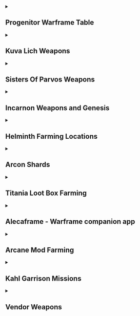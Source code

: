 <details><summary><h2>Progenitor Warframe Table</h2></summary>

| TYPE                                                                                                                                                                                                                                                  | -                                                                                                                                                                                               | -                                                                                                                                                                                               | -                                                                                                                                                                                                         | -                                                                                                                                                                                                    | -                                                                                                                                                                                                    | -                                                                                                                                                                                               | -                                                                                                                                                                                               | -                                                                                                                                                                                          | -                                                                                                                                                                                          | -   |
| ----------------------------------------------------------------------------------------------------------------------------------------------------------------------------------------------------------------------------------------------------- | ----------------------------------------------------------------------------------------------------------------------------------------------------------------------------------------------- | ----------------------------------------------------------------------------------------------------------------------------------------------------------------------------------------------- | --------------------------------------------------------------------------------------------------------------------------------------------------------------------------------------------------------- | ---------------------------------------------------------------------------------------------------------------------------------------------------------------------------------------------------- | ---------------------------------------------------------------------------------------------------------------------------------------------------------------------------------------------------- | ----------------------------------------------------------------------------------------------------------------------------------------------------------------------------------------------- | ----------------------------------------------------------------------------------------------------------------------------------------------------------------------------------------------- | ------------------------------------------------------------------------------------------------------------------------------------------------------------------------------------------ | ------------------------------------------------------------------------------------------------------------------------------------------------------------------------------------------ | --- |
| [![DmgImpactSmall64](https://static.wikia.nocookie.net/warframe/images/4/4c/DmgImpactSmall64.png/revision/latest/scale-to-width-down/32?cb=20210326161307)](/wiki/Damage/Impact_Damage) [Impact](/wiki/Damage/Impact_Damage)                          | [![BaruukIcon272](https://static.wikia.nocookie.net/warframe/images/b/b5/BaruukIcon272.png/revision/latest/scale-to-width-down/31?cb=20181219151057)](/wiki/Baruuk) [Baruuk](/wiki/Baruuk)      | [![GaussIcon272](https://static.wikia.nocookie.net/warframe/images/3/34/GaussIcon272.png/revision/latest/scale-to-width-down/31?cb=20191102061637)](/wiki/Gauss) [Gauss](/wiki/Gauss)           | [![GrendelIcon272](https://static.wikia.nocookie.net/warframe/images/1/18/GrendelIcon272.png/revision/latest/scale-to-width-down/31?cb=20191102061815)](/wiki/Grendel) [Grendel](/wiki/Grendel)           | [![RhinoIcon272](https://static.wikia.nocookie.net/warframe/images/8/8d/RhinoIcon272.png/revision/latest/scale-to-width-down/31?cb=20180121174212)](/wiki/Rhino) [Rhino](/wiki/Rhino)                | [![SevagothIcon272](https://static.wikia.nocookie.net/warframe/images/0/0c/SevagothIcon272.png/revision/latest/scale-to-width-down/31?cb=20210414042501)](/wiki/Sevagoth) [Sevagoth](/wiki/Sevagoth) | [![WukongIcon272](https://static.wikia.nocookie.net/warframe/images/6/68/WukongIcon272.png/revision/latest/scale-to-width-down/31?cb=20180121174232)](/wiki/Wukong) [Wukong](/wiki/Wukong)      | [![ZephyrIcon272](https://static.wikia.nocookie.net/warframe/images/1/1d/ZephyrIcon272.png/revision/latest/scale-to-width-down/31?cb=20180121174233)](/wiki/Zephyr) [Zephyr](/wiki/Zephyr)      |
| [![DmgFireSmall64](https://static.wikia.nocookie.net/warframe/images/3/3b/DmgHeatSmall64.png/revision/latest/scale-to-width-down/32?cb=20210323025835)](/wiki/Damage/Heat_Damage) [Heat](/wiki/Damage/Heat_Damage)                                    | [![ChromaIcon272](https://static.wikia.nocookie.net/warframe/images/6/60/ChromaIcon272.png/revision/latest/scale-to-width-down/31?cb=20180121174115)](/wiki/Chroma) [Chroma](/wiki/Chroma)      | [![EmberIcon272](https://static.wikia.nocookie.net/warframe/images/5/50/EmberIcon272.png/revision/latest/scale-to-width-down/31?cb=20180121174118)](/wiki/Ember) [Ember](/wiki/Ember)           | [![InarosIcon272](https://static.wikia.nocookie.net/warframe/images/3/33/InarosIcon272.png/revision/latest/scale-to-width-down/31?cb=20180121174135)](/wiki/Inaros) [Inaros](/wiki/Inaros)                | [![KullervoIcon272](https://static.wikia.nocookie.net/warframe/images/c/c8/KullervoIcon272.png/revision/latest/scale-to-width-down/31?cb=20230622002515)](/wiki/Kullervo) [Kullervo](/wiki/Kullervo) | [![NezhaIcon272](https://static.wikia.nocookie.net/warframe/images/e/ee/NezhaIcon272.png/revision/latest/scale-to-width-down/31?cb=20180121174155)](/wiki/Nezha) [Nezha](/wiki/Nezha)                | [![ProteaIcon272](https://static.wikia.nocookie.net/warframe/images/6/63/ProteaIcon272.png/revision/latest/scale-to-width-down/31?cb=20200616142026)](/wiki/Protea) [Protea](/wiki/Protea)      | [![VaubanIcon272](https://static.wikia.nocookie.net/warframe/images/d/de/VaubanIcon272.png/revision/latest/scale-to-width-down/31?cb=20180121174227)](/wiki/Vauban) [Vauban](/wiki/Vauban)      | [![WispIcon272](https://static.wikia.nocookie.net/warframe/images/a/a3/WispIcon272.png/revision/latest/scale-to-width-down/31?cb=20210505121139)](/wiki/Wisp) [Wisp](/wiki/Wisp)           |
| [![DmgColdSmall64](https://static.wikia.nocookie.net/warframe/images/b/b1/DmgColdSmall64.png/revision/latest/scale-to-width-down/32?cb=20210323025839)](/wiki/Damage/Cold_Damage) [Cold](/wiki/Damage/Cold_Damage)                                    | [![FrostIcon272](https://static.wikia.nocookie.net/warframe/images/d/d0/FrostIcon272.png/revision/latest/scale-to-width-down/31?cb=20180121174127)](/wiki/Frost) [Frost](/wiki/Frost)           | [![GaraIcon272](https://static.wikia.nocookie.net/warframe/images/8/84/GaraIcon272.png/revision/latest/scale-to-width-down/31?cb=20180121174128)](/wiki/Gara) [Gara](/wiki/Gara)                | [![HildrynIcon272](https://static.wikia.nocookie.net/warframe/images/1/19/HildrynIcon272.png/revision/latest/scale-to-width-down/31?cb=20210901193927)](/wiki/Hildryn) [Hildryn](/wiki/Hildryn)           | [![RevenantIcon272](https://static.wikia.nocookie.net/warframe/images/0/02/RevenantIcon272.png/revision/latest/scale-to-width-down/31?cb=20181209040330)](/wiki/Revenant) [Revenant](/wiki/Revenant) | [![StyanaxIcon272](https://static.wikia.nocookie.net/warframe/images/c/c3/StyanaxIcon272.png/revision/latest/scale-to-width-down/31?cb=20220907225007)](/wiki/Styanax) [Styanax](/wiki/Styanax)      | [![TitaniaIcon272](https://static.wikia.nocookie.net/warframe/images/e/e8/TitaniaIcon272.png/revision/latest/scale-to-width-down/31?cb=20180121174217)](/wiki/Titania) [Titania](/wiki/Titania) | [![TrinityIcon272](https://static.wikia.nocookie.net/warframe/images/f/f9/TrinityIcon272.png/revision/latest/scale-to-width-down/31?cb=20180121174220)](/wiki/Trinity) [Trinity](/wiki/Trinity) |
| [![DmgElectricitySmall64](https://static.wikia.nocookie.net/warframe/images/e/ea/DmgElectricitySmall64.png/revision/latest/scale-to-width-down/32?cb=20210323025834)](/wiki/Damage/Electricity_Damage) [Electricity](/wiki/Damage/Electricity_Damage) | [![BansheeIcon272](https://static.wikia.nocookie.net/warframe/images/f/f8/BansheeIcon272.png/revision/latest/scale-to-width-down/31?cb=20180121174113)](/wiki/Banshee) [Banshee](/wiki/Banshee) | [![CalibanIcon](https://static.wikia.nocookie.net/warframe/images/5/55/CalibanIcon.png/revision/latest/scale-to-width-down/31?cb=20211215231357)](/wiki/Caliban) [Caliban](/wiki/Caliban)       | [![ExcaliburIcon272](https://static.wikia.nocookie.net/warframe/images/2/2c/ExcaliburIcon272.png/revision/latest/scale-to-width-down/31?cb=20180121174123)](/wiki/Excalibur) [Excalibur](/wiki/Excalibur) | [![GyreIcon272](https://static.wikia.nocookie.net/warframe/images/6/6d/GyreIcon272.png/revision/latest/scale-to-width-down/31?cb=20220428041640)](/wiki/Gyre) [Gyre](/wiki/Gyre)                     | [![LimboIcon272](https://static.wikia.nocookie.net/warframe/images/a/a7/LimboIcon272.png/revision/latest/scale-to-width-down/31?cb=20180121174139)](/wiki/Limbo) [Limbo](/wiki/Limbo)                | [![NovaIcon272](https://static.wikia.nocookie.net/warframe/images/4/40/NovaIcon272.png/revision/latest/scale-to-width-down/31?cb=20180121174200)](/wiki/Nova) [Nova](/wiki/Nova)                | [![ValkyrIcon272](https://static.wikia.nocookie.net/warframe/images/7/7d/ValkyrIcon272.png/revision/latest/scale-to-width-down/31?cb=20180121174223)](/wiki/Valkyr) [Valkyr](/wiki/Valkyr)      | [![VoltIcon272](https://static.wikia.nocookie.net/warframe/images/9/95/VoltIcon272.png/revision/latest/scale-to-width-down/31?cb=20180121174230)](/wiki/Volt) [Volt](/wiki/Volt)           |
| [![DmgToxinSmall64](https://static.wikia.nocookie.net/warframe/images/4/4f/DmgToxinSmall64.png/revision/latest/scale-to-width-down/32?cb=20210323025838)](/wiki/Damage/Toxin_Damage) [Toxin](/wiki/Damage/Toxin_Damage)                               | [![AtlasIcon272](https://static.wikia.nocookie.net/warframe/images/0/01/AtlasIcon272.png/revision/latest/scale-to-width-down/31?cb=20180121174110)](/wiki/Atlas) [Atlas](/wiki/Atlas)           | [![DagathIcon272](https://static.wikia.nocookie.net/warframe/images/3/34/DagathIcon272.png/revision/latest/scale-to-width-down/31?cb=20231019020319)](/wiki/Dagath) [Dagath](/wiki/Dagath)      | [![IvaraIcon272](https://static.wikia.nocookie.net/warframe/images/4/4b/IvaraIcon272.png/revision/latest/scale-to-width-down/31?cb=20180121174137)](/wiki/Ivara) [Ivara](/wiki/Ivara)                     | [![KhoraIcon272](https://static.wikia.nocookie.net/warframe/images/0/0f/KhoraIcon272.png/revision/latest/scale-to-width-down/31?cb=20180423191901)](/wiki/Khora) [Khora](/wiki/Khora)                | [![NekrosIcon272](https://static.wikia.nocookie.net/warframe/images/8/8b/NekrosIcon272.png/revision/latest/scale-to-width-down/31?cb=20180121174153)](/wiki/Nekros) [Nekros](/wiki/Nekros)           | [![NidusIcon272](https://static.wikia.nocookie.net/warframe/images/5/5e/NidusIcon272.png/revision/latest/scale-to-width-down/31?cb=20180121174157)](/wiki/Nidus) [Nidus](/wiki/Nidus)           | [![OberonIcon272](https://static.wikia.nocookie.net/warframe/images/1/1c/OberonIcon272.png/revision/latest/scale-to-width-down/31?cb=20180121174207)](/wiki/Oberon) [Oberon](/wiki/Oberon)      | [![SarynIcon272](https://static.wikia.nocookie.net/warframe/images/2/23/SarynIcon272.png/revision/latest/scale-to-width-down/31?cb=20180121174215)](/wiki/Saryn) [Saryn](/wiki/Saryn)      |
| [![DmgMagneticSmall64](https://static.wikia.nocookie.net/warframe/images/8/83/DmgMagneticSmall64.png/revision/latest/scale-to-width-down/32?cb=20210323025836)](/wiki/Damage/Magnetic_Damage) [Magnetic](/wiki/Damage/Magnetic_Damage)                | [![CitrineIcon272](https://static.wikia.nocookie.net/warframe/images/8/82/CitrineIcon272.png/revision/latest/scale-to-width-down/31?cb=20230215182406)](/wiki/Citrine) [Citrine](/wiki/Citrine) | [![HarrowIcon272](https://static.wikia.nocookie.net/warframe/images/6/68/HarrowIcon272.png/revision/latest/scale-to-width-down/31?cb=20180121174130)](/wiki/Harrow) [Harrow](/wiki/Harrow)      | [![HydroidIcon272](https://static.wikia.nocookie.net/warframe/images/8/8f/HydroidIcon272.png/revision/latest/scale-to-width-down/31?cb=20180121174134)](/wiki/Hydroid) [Hydroid](/wiki/Hydroid)           | [![LavosIcon272](https://static.wikia.nocookie.net/warframe/images/f/f9/LavosIcon272.png/revision/latest/scale-to-width-down/31?cb=20201218203644)](/wiki/Lavos) [Lavos](/wiki/Lavos)                | [![MagIcon272](https://static.wikia.nocookie.net/warframe/images/8/89/MagIcon272.png/revision/latest/scale-to-width-down/31?cb=20180121174145)](/wiki/Mag) [Mag](/wiki/Mag)                          | [![MesaIcon272](https://static.wikia.nocookie.net/warframe/images/0/08/MesaIcon272.png/revision/latest/scale-to-width-down/31?cb=20180121174147)](/wiki/Mesa) [Mesa](/wiki/Mesa)                | [![XakuIcon272](https://static.wikia.nocookie.net/warframe/images/b/be/XakuIcon272.png/revision/latest/scale-to-width-down/31?cb=20200826170409)](/wiki/Xaku) [Xaku](/wiki/Xaku)                | [![YareliIcon272](https://static.wikia.nocookie.net/warframe/images/2/2f/YareliIcon272.png/revision/latest/scale-to-width-down/31?cb=20210706231956)](/wiki/Yareli) [Yareli](/wiki/Yareli) |
| [![DmgRadiationSmall64](https://static.wikia.nocookie.net/warframe/images/1/1b/DmgRadiationSmall64.png/revision/latest/scale-to-width-down/32?cb=20210323025837)](/wiki/Damage/Radiation_Damage) [Radiation](/wiki/Damage/Radiation_Damage)           | [![AshIcon272](https://static.wikia.nocookie.net/warframe/images/0/0d/AshIcon272.png/revision/latest/scale-to-width-down/31?cb=20180121174108)](/wiki/Ash) [Ash](/wiki/Ash)                     | [![EquinoxIcon272](https://static.wikia.nocookie.net/warframe/images/7/7a/EquinoxIcon272.png/revision/latest/scale-to-width-down/31?cb=20180121174120)](/wiki/Equinox) [Equinox](/wiki/Equinox) | [![GarudaIcon272](https://static.wikia.nocookie.net/warframe/images/8/8f/GarudaIcon272.png/revision/latest/scale-to-width-down/31?cb=20181110001450)](/wiki/Garuda) [Garuda](/wiki/Garuda)                | [![LokiIcon272](https://static.wikia.nocookie.net/warframe/images/0/0e/LokiIcon272.png/revision/latest/scale-to-width-down/31?cb=20180121174142)](/wiki/Loki) [Loki](/wiki/Loki)                     | [![MirageIcon272](https://static.wikia.nocookie.net/warframe/images/d/d6/MirageIcon272.png/revision/latest/scale-to-width-down/31?cb=20180121174150)](/wiki/Mirage) [Mirage](/wiki/Mirage)           | [![NyxIcon272](https://static.wikia.nocookie.net/warframe/images/9/93/NyxIcon272.png/revision/latest/scale-to-width-down/31?cb=20180121174204)](/wiki/Nyx) [Nyx](/wiki/Nyx)                     | [![OctaviaIcon272](https://static.wikia.nocookie.net/warframe/images/7/7f/OctaviaIcon272.png/revision/latest/scale-to-width-down/31?cb=20180121174209)](/wiki/Octavia) [Octavia](/wiki/Octavia) | [![QorvexIcon272](https://static.wikia.nocookie.net/warframe/images/8/8f/QorvexIcon272.png/revision/latest/scale-to-width-down/31?cb=20231214120354)](/wiki/Qorvex) [Qorvex](/wiki/Qorvex) | [![VorunaIcon272](https://static.wikia.nocookie.net/warframe/images/3/3c/VorunaIcon272.png/revision/latest/scale-to-width-down/31?cb=20221130191427)](/wiki/Voruna) [Voruna](/wiki/Voruna) |


---

</details>

<details><summary><h2>Kuva Lich Weapons</h2></summary>

Selecting a Kuva Lich weapon

- Finish The War Within quest to unlock Kuva Liches
- If you're farming for a specific weapon, choose a Progenitor Warframe based on the table above
- Start a Level 20+ Grineer Mission. Cassini Capture on Saturn is popular
- The timer starts when the light flicker, this can be immediately on start or during the mission
  - On Capture missions, the lights wont flicker until after the mission target has been successfully captured
- Kill 10 Grineer within 1 minute to trigger a Kuva Larvaling (Below)
- When a Kuva Larvaling is killed they will display a weapon above their head
  - If its the weapon you want, hold Q to execute the Lich, complete the mission and extract normally
  - If its not the weapon you want, complete the Mission and extract normally to try again

Unlocking the Kuva Lich weapon

- On creation of a Kuva Lich, they generate a random passphrase of 3 different Requiems
- To spawn the Lich, you'll need to execute thralls in Kuva Lich missions
  - Players must slot the matching Requiem Mods in their Parazon and defeat the Lich until they find the correct order
  - Always place an Oull requiem mod in the first slot of your paragon, as it acts as a wildcard (Guaranteed success on the first try)
  - Start on Earth, select any mission with the Lich icon (higher level)
  - Play through the missions, executing thralls along the way to draw out your Kuva Lich
  - Once your Kuva Lich has spawned:
    - Down the Kuva Lich without executing until you've revealed your first 2 Requiem Murmurs
    - Slot the 2 known murmurs in the first 2 slots and an Oull (wildcard) in the third slot
    - Down the Kuva Lich and execute it
      - If the first mod is wrong, swap it with the second slot
      - If the first mod is right and the second mod is wrong, swap the second mod to the third slot
    - Down the Kuva Lich and execute it
      - If the first mod is wrong, swap it with the third slot
    - Down the Kuva Lich and execute it
      - You should now have all 3 mods in the correct order

Buying a Kuva Lich contract

- You can buy Kuva Lich contracts on [Warframe.Market](https://warframe.market/auctions) to skip the Larvaling farm
  - Find the Lich you want to buy
  - Meet the seller in the Crimson Branch room of a Dojo
  - Complete the trade to activate the Lich

|                         Male Larvaling                         |                         Female Larvaling                         |
| :------------------------------------------------------------: | :--------------------------------------------------------------: |
| <img src="./img/warframe/kuva/maleLarvaling.webp" width="100"> | <img src="./img/warframe/kuva/femaleLarvaling.webp" width="100"> |


---

</details>

<details><summary><h2>Sisters Of Parvos Weapons</h2></summary>

Selecting a Tenet Weapon

- Finish The War Within and Call of the Tempestarii questlines
- If you're farming for a specific weapon, choose a Progenitor Warframe based on the table above
- Start a Level 20+ Corpus Mission. Hydra Capture on Pluto is popular
- Find the Granum Void (Golden Hand) and start a Zenith Crown
  - If you don't have a Zenith Crown, wait 3 to 6 minutes for a Treasurer to spawn and kill them to gain one
- Complete the Granum Void to spawn a Candidate
- When a Candidate is killed they will display a weapon above their head
  - If its the weapon you want, hold Q to execute the candidate, complete the mission and extract normally
  - If its not the weapon you want, complete the Mission and extract normally to try again

Unlocking a Tenet Weapon

- On creation of a Candidate, they generate a random passphrase of 3 different Requiems
- Defeating Candidates will reveal the Requiems for their passphrase, but not the order
- Players must slot the matching Requiem Mods in their Parazon and defeat the candidate until they find the correct order
  - Always place an Oull requiem mod in the first slot of your paragon, as it acts as a wildcard (Guaranteed success on the first try)

Buying a candidate contract

- You can buy candidate contracts on [Warframe.Market](https://warframe.market/auctions) to skip the candidate farm
  - Find the candidate you want to buy
  - Meet the seller in the Crimson Branch room of a Dojo
  - Complete the trade to activate the candidate

|                           Treasurer                           |                          Zenith Granum Crown                          |                         Granum Void Hand Tribute                          |
| :-----------------------------------------------------------: | :-------------------------------------------------------------------: | :-----------------------------------------------------------------------: |
| <img src="./img/warframe/sisters/treasurer.webp" width="100"> | <img src="./img/warframe/sisters/zenithGranumCrown.webp" width="100"> | <img src="./img/warframe/sisters/granumVoidHandTribute.webp" width="100"> |


---

</details>

<details><summary><h2>Incarnon Weapons and Genesis</h2></summary>

Incarnon weapons are special Orokin Era ceremonial weapons. Incarnon Genesis grants access to the Incarnon upgrades on a variety of weapons.

Incarnon Weapons

- Finish the "Angels of the Zariman" questline to unlock access to Incarnon weapons.
- Visit Cavalero located in the Chrysalith aboard the Zariman. He is the vendor for Incarnon weapons.
- Exchange Holdfasts, a form of standing earned through Zariman activities, for Incarnon weapons with Cavalero.

Incarnon Genesis

- Review the [Reward Rotation](https://warframe.fandom.com/wiki/Incarnon#Reward_Rotation) to know which Genesis Adapters are available that week.
- From the Orbiter's star chart, locate and click the Duvari icon (resembles a metal head) at the top right corner to open the Duvari menu.
- Within the Duvari menu, choose two Genesis Adapters you wish to aim for during the week
- Complete "The Circuit" missions on the Steel Path difficulty level to earn Genesis Adapters as rewards, specifically at the 5th and 10th tiers.
- After receiving a Incarnon Genesis Adapter, visit Cavalero located in the Chrysalith aboard the Zariman to Evolve your weapons

---

</details>

<details><summary><h2>Helminth Farming Locations</h2></summary>

><details><summary><h2>Bile</h2></summary>
>
>| Resource                    | Best Farming Location(s)                            | Additional Notes                                                                                                        |
>| --------------------------- | --------------------------------------------------- | ----------------------------------------------------------------------------------------------------------------------- |
>| Aggristone                  | -                                                   | -                                                                                                                       |
>| Ariette Scale               | -                                                   | -                                                                                                                       |
>| Antiserum Injector Fragment | Infested Salvage missions (Oestrus, Eris)           | Use Nekros with Desecrate, Hydroid with Pilfering Swarm, or Khora with Pilfering Strangledome for increased drop rates. |
>| Argon Crystal               | Void missions (any)                                 | Best farmed in missions like Capture for quick runs. Argon Crystals decay over time, so use them quickly.               |
>| Cryotic                     | Excavation missions (any planet)                    | Longer missions yield more Cryotic. Consider using frames like Frost, Limbo, or Gara for defense.                       |
>| Diluted Thermia             | Thermia Fractures on Orb Vallis (Venus)             | Available during the "Operation: Buried Debts" event. Collect and close Thermia Fractures.                              |
>| Enigma Gyrum                | -                                                   | -                                                                                                                       |
>| Isos                        | Railjack missions, specifically in the Veil Proxima | Farming in higher-level Railjack missions increases the drop rate.                                                      |
>| Javlok Capacitor            | Incursions in the Plains of Eidolon (Earth)         | Random drop from enemy units during Incursions.                                                                         |
>| Morphics                    | Mars, Mercury, Pluto, and Europa                    | War, Mars and Apollodorus, Mercury are good farming spots. Use frames with loot abilities for better efficiency.        |
>| Nav Coordinate              | Assassination missions, Orokin Derelict missions    | Common in the reward pool for these mission types.                                                                      |
>| Omega Isotope               | Planets where a Fomorian event is active            | Drop from any mission on a planet under invasion.                                                                       |
>| Orokin Cipher               | Orokin Derelict Vaults                              | Requires a Dragon Key to access vaults. Random chance to obtain Ciphers from the vaults.                                |
>| Rune Marrow                 | -                                                   | -                                                                                                                       |
>| Somatic Fibers              | Lua (The Moon)                                      | Drops from Sentients. Farming during missions like Crossfire Exterminate can yield good results.                        |
>| Thermal Sludge              | Orb Vallis (Venus)                                  | Found in containers and as environmental pickups. Good spots are around the outskirts of Fortuna and industrial areas.  |
>| Ticor Plate                 | Railjack missions, specifically in the Veil Proxima | Higher-level Railjack missions have a better drop rate.                                                                 |
>| Vainthorn                   | -                                                   | -                                                                                                                       |
>| Voidgel Orb                 | Void Storm missions in Railjack                     | Drops from enemies and crates during Void Storms.                                                                       |
>
>---
>
></details>
>
><details><summary><h2>Biotics</h2></summary>
>
>| Resource             | Best Farming Location(s)                       | Additional Notes                                             |
>| -------------------- | ---------------------------------------------- | ------------------------------------------------------------ |
>| Connla Sprout        | Cambion Drift (Deimos)                         | Found in the wild, especially around bodies of water.        |
>| Dracroot             | Cambion Drift (Deimos)                         | Commonly found in the wild across Deimos.                    |
>| Dusklight Sarracenia | Ceres, in swampy waters                        | Best found in the Grineer Shipyard missions.                 |
>| Eevani               | -                                              | -                                                            |
>| Frostleaf            | On the ground in any cold environment on Venus | Look around the edges of cliffs and in open areas.           |
>| Ganglion             | Cambion Drift (Deimos)                         | Dropped by Deimos enemies and found in the environment.      |
>| Gorgaricus Spore     | Orb Vallis (Venus)                             | Found in caves and around mushroom patches.                  |
>| Kovnik               | -                                              | -                                                            |
>| Lunar Pitcher        | Lua                                            | Spawns in and around the Orokin structures.                  |
>| Maprico              | Plains of Eidolon (Earth)                      | Found on trees in the Plains.                                |
>| Moonlight Dragonlily | Plains of Eidolon (Earth) - night              | Found near water bodies during the night.                    |
>| Moonlight Jadeleaf   | Plains of Eidolon (Earth) - night              | Grows in grassy areas during the night.                      |
>| Moonlight Threshcone | Plains of Eidolon (Earth) - night              | Found in forested areas during the night.                    |
>| Mytocardia Spore     | Orb Vallis (Venus)                             | Found in the caves of Orb Vallis.                            |
>| Nistlepod            | Plains of Eidolon (Earth)                      | Grows on trees, especially near Grineer outposts.            |
>| Pustulite            | Cambion Drift (Deimos)                         | Dropped by enemies and found in the environment.             |
>| Ruk's Claw           | Grineer Asteroid missions (e.g., Mars)         | Grows in patches on the ground in Grineer Asteroid tilesets. |
>| Silphsela            | -                                              | -                                                            |
>| Sunlight Dragonlily  | Plains of Eidolon (Earth) - day                | Found near water bodies during the day.                      |
>| Sunlight Jadeleaf    | Plains of Eidolon (Earth) - day                | Grows in grassy areas during the day.                        |
>| Sunlight Threshcone  | Plains of Eidolon (Earth) - day                | Found in forested areas during the day.                      |
>| Tasoma Extract       | -                                              | -                                                            |
>| Tepa Nodule          | Cambion Drift (Deimos)                         | Found in the wild, often in areas with infestation presence. |
>| Ueymag               | -                                              | -                                                            |
>| Vestan Moss          | Asteroid missions, like those on Mercury       | Look on shaded rock walls in outdoor areas.                  |
>| Yao Shrub            | -                                              | -                                                            |
>
>---
>
></details>
>
><details><summary><h2>Calx</h2></summary>
>
>| Resource                | Best Farming Location(s)                             | Additional Notes                                                                                                      |
>| ----------------------- | ---------------------------------------------------- | --------------------------------------------------------------------------------------------------------------------- |
>| Asterite                | Railjack missions, particularly in the Veil Proxima  | Farming in higher-level Railjack missions increases the drop rate.                                                    |
>| Belric Crystal Fragment | -                                                    | -                                                                                                                     |
>| Cubic Diodes            | Corpus Ship missions, especially on Europa           | Dropped by Eximus units on Corpus ships. Best farmed during Eximus Stronghold Sortie missions for higher spawn rates. |
>| Gallos Rods             | Railjack missions, particularly around Earth Proxima | Found in containers and as drops from enemies in Railjack missions.                                                   |
>| Grokdrul                | Plains of Eidolon (Earth)                            | Can be collected from Grokdrul Drums in Grineer camps.                                                                |
>| Hexenon                 | Jupiter, especially the Gas City rework tileset      | Farmable from enemies and containers on Jupiter. Io, Jupiter is a popular spot for Hexenon farming.                   |
>| Iradite                 | Plains of Eidolon (Earth)                            | Found in the wild, especially in higher-level areas of the Plains. Break iradite formations.                          |
>| Lucent Teroglobe        | Cambion Drift (Deimos)                               | Dropped by enemies and found in the environment.                                                                      |
>| Nacreous Pebble         | -                                                    | -                                                                                                                     |
>| Nullstones              | Void missions                                        | Dropped by enemies and found in containers within the Void.                                                           |
>| Rania Crystal Fragment  | -                                                    | -                                                                                                                     |
>| Rubedo                  | Phobos, Earth, Pluto, Europa, Sedna, and Orokin Void | Higher drop rates in Void missions. Tycho, Lua is also a popular spot due to high enemy density.                      |
>
>---
>
></details>
>
><details><summary><h2>Oxides</h2></summary>
>
>| Resource    | Best Farming Location(s)                                            | Additional Notes                                                                                               |
>| ----------- | ------------------------------------------------------------------- | -------------------------------------------------------------------------------------------------------------- |
>| Alloy Plate | Venus, Ceres, Jupiter, Sedna                                        | Can be efficiently farmed in missions with high enemy density, such as Defense and Survival missions.          |
>| Carbides    | Shipyard missions on Ceres, particularly against the Grineer        | Dropped by Eximus units on Ceres. Best farmed during Eximus Stronghold Sortie missions for higher spawn rates. |
>| Ferrite     | Mercury, Earth, Neptune, Orokin Void                                | High quantities can be found in Void missions. Capture missions are quick and can yield a good amount.         |
>| Gallium     | Mars, Uranus                                                        | Low drop rate but can be farmed efficiently on Uranus due to a higher number of boss and rare enemy spawns.    |
>| Maw Fang    | -                                                                   | -                                                                                                              |
>| Oxium       | Corpus missions, especially on Jupiter and Pluto                    | Oxium Ospreys are the primary source. Io, Jupiter is a popular farming location.                               |
>| Salvage     | Mars, Jupiter, Sedna                                                | Large quantities can be gathered in endless missions on these planets.                                         |
>| Tellurium   | Ophelia on Uranus                                                   | Rare resource that can drop in Archwing missions or Uranus Sealab tiles.                                       |
>| Titanium    | Railjack missions, particularly in Earth Proxima and Saturn Proxima | Farming in Railjack missions yields a good amount. Breaking down wreckage also grants Titanium.                |
>
>---
>
></details>
>
><details><summary><h2>Pheromones</h2></summary>
>
>| Resource            | Best Farming Location(s)                       | Additional Notes                                                                                |
>| ------------------- | ---------------------------------------------- | ----------------------------------------------------------------------------------------------- |
>| Chitinous Husk      | Cambion Drift (Deimos)                         | Dropped by Deimos enemies, particularly the tougher variants.                                   |
>| Infected Palpators  | Cambion Drift (Deimos)                         | Dropped by infested enemies on Deimos.                                                          |
>| Lamentus            | -                                              | -                                                                                               |
>| Mutagen Sample      | Orokin Derelict, Eris, Deimos                  | Best farmed in the Orokin Derelict and Eris. Clan Dojo research resource.                       |
>| Nano Spores         | Saturn, Neptune, Eris, Orokin Derelict         | High quantities can be farmed in Survival, Defense, or Infested Salvage missions.               |
>| Neurodes            | Earth, Eris, Lua, Deimos                       | Lua's Plato mission is a popular spot due to frequent Eximus spawns.                            |
>| Plastids            | Saturn, Uranus, Phobos, Pluto, Eris            | Survival missions on Saturn and Uranus are good for farming Plastids.                           |
>| Pulsating Tubercles | Cambion Drift (Deimos)                         | Dropped by Deimos enemies. Rare resource.                                                       |
>| Severed Bile Sac    | Cambion Drift (Deimos)                         | Dropped by Deimos enemies. Rare resource.                                                       |
>| Thrax Plasm         | Zariman Ten Zero                               | Dropped by enemies in Zariman missions.                                                         |
>| Lua Thrax Plasm     | Lua, during Zariman-related missions or events | A variant of Thrax Plasm, specific to Lua during certain missions or events related to Zariman. |
>
>---
>
></details>
>
><details><summary><h2>Synthetics</h2></summary>
>
>| Resource          | Best Farming Location(s)                                                  | Additional Notes                                                                                    |
>| ----------------- | ------------------------------------------------------------------------- | --------------------------------------------------------------------------------------------------- |
>| Aucrux Capacitors | -                                                                         | -                                                                                                   |
>| Circuits          | Venus, Ceres, Kuva Fortress                                               | Endless missions on these planets can provide a steady supply.                                      |
>| Control Module    | Neptune, Europa, Void                                                     | The Void is a reliable source, with missions like Survival and Defense being particularly fruitful. |
>| Cryptographic ALU | Corpus Ship Sabotage missions (Ice Planet) during Razorback Armada events | Obtained by destroying Corpus Ship security nodes. Only drops during the Razorback Armada invasion. |
>| Detonite Ampule   | Grineer missions                                                          | Common drop from Grineer enemies.                                                                   |
>| Entrati Lanthorn  | -                                                                         | -                                                                                                   |
>| Fieldron Sample   | Corpus missions                                                           | Common drop from Corpus enemies.                                                                    |
>| Komms             | -                                                                         | -                                                                                                   |
>| Neural Sensors    | Jupiter, Kuva Fortress                                                    | Alad V on Jupiter is a popular boss for Neural Sensor farming.                                      |
>| Orokin Cell       | Tethys on Saturn                                                          | Sargas Ruk on Saturn, dies fast to Ignis Wraith                                                     |
>| Polymer Bundle    | Mercury, Venus, Uranus                                                    | Dark Sector missions on Uranus, such as Assur, offer increased drop rates.                          |
>| Saggen Pearl      | Cambion Drift (Deimos)                                                    | Found in the wild, particularly in the exocrine of Deimos. Rare resource.                           |
>
>---
>
></details>
>
><details><summary><h2>Sentient Appetite</h2></summary>
>
>| Resource                  | Best Farming Location(s)                                                   | Additional Notes                                                                                                      |
>| ------------------------- | -------------------------------------------------------------------------- | --------------------------------------------------------------------------------------------------------------------- |
>| Anomaly Shard             | Veil Proxima during Sentient Anomaly in the Railjack missions              | Anomaly Shards are collected from the Sentient Ship that appears in the Veil Proxima for a limited time.              |
>| Cetus Wisp                | Plains of Eidolon near bodies of water                                     | Best farmed at night or using a loot radar to spot them more easily. They spawn around the edges of lakes and ponds.  |
>| Intact Sentient Core      | Plains of Eidolon from Vomvalysts and other Sentient enemies               | Commonly dropped by Vomvalysts upon defeat. Nighttime on the Plains is the best time to farm these.                   |
>| Exceptional Sentient Core | Plains of Eidolon from Sentient enemies                                    | Higher chance of drop from stronger Sentients encountered during nighttime or within the Lua missions.                |
>| Flawless Sentient Core    | Plains of Eidolon from Sentient enemies, particularly during Eidolon hunts | Dropped by stronger Sentient enemies; Eidolon Teralyst, Gantulyst, and Hydrolyst hunts provide these more frequently. |
>| Eidolon Shard             | Plains of Eidolon from Eidolon Teralyst, Gantulyst, Hydrolyst              | Obtained by defeating Eidolons on the Plains of Eidolon. Requires completion of The War Within quest to collect.      |
>
>---
>
></details>

</details>

</details>

<details><summary><h2>Arcon Shards</h2></summary>

A permanent upgrade item taken from Archons and used by the Helminth to further enhance a Warframe

- Complete the Veilbreaker quest
- Install the Helminth Archon Shard Segment
- Archon Shards are awarded from Archon Hunts (1), Netracell (5) and Chipper (1)
  - Archon Hunts are multi-stage missions in a battle against Narmer forces to defeat Pazuul's Archons, accessed from the archon hunts tab on the star chart
  - Netracell is a repeatable mission that can be replayed up to 5 times per week for rewards
  - Chipper is a merchant that appears in the Drifter Camp after reaching Rank 2 with the Kahl's Garrison Syndicate. Archon Shards become available in their shop after reaching Rank 5 with the Kahl's Garrison syndicate. Cost 90 Stock.
- Archon Shards have an 80% chance of being a normal variant and 20% of being Tauforged
- Topaz, Violet, and Emerald Archon Shards are only obtainable through Coalescent Fusion
  - Topaz: Crimson + Amber
  - Violet: Crimson + Azure
  - Emerald: Amber + Azure


---

</details>

<details><summary><h2>Titania Loot Box Farming</h2></summary>

- Subsume Nova's Null Star ability onto Titania
- Equip the Neutron Star augment mod (this is how we break boxes)
- Build for +Range and Efficiency
  - 175 Efficiency
  - 265 Range (Companion Vacuum is 11.5M, Neutron Star is 21.2M)
  - 70% Strength (Needed to break boxes in a single cast)
- Use Razorwing to keep moving while you cast Null Star to break boxes
<img src="./img/warframe/builds/titaniaNeutronStar.jpeg" width="100%">

---

</details>

<details><summary><h2>Alecaframe - Warframe companion app</h2></summary>

<details><summary><h2>Installing Alecaframe</h2></summary>

Alecaframe is a companion app for warframe that makes it easier to track your progress, increase your mastery rank and craft, buy and sell items.

- Install [Alecaframe](https://www.alecaframe.com/)
- Link your [Warframe.Market](Warframe.Market) account in the settings
- Launch Warframe and ensure your progress is sync'd with Alecaframe


---

</details>

<details><summary><h2>Debloating Overwolf</h2></summary>

Overwolf is an addon platform that works with developers to ensure mods are TOS compliant and not bannable. The drawback of Overwolf is that it is resource heavy and using tracking and advertising within its overlay. Luckily, we can mitigate most of this by blocking its access to the internet. For this, we'll use "Simplewall", which is a free open-source extension of the native windows firewall that allows us to quickly allow/deny specific applcations internet access.

- Fully close out of Alecaframe and Overwolf, ensure its not running on the taskbar and task manager
- Install [Simplewall](https://github.com/henrypp/simplewall/releases)
- In Simplewall, click the "Enable Filters" button
- Once enabled, a notification will be displayed any time a new application tries to access the internet for the first time
- Launch Overwolf and the Alecaframe addon
- When any Overwolf component requests internet access, you can permantently deny it
  - Ensure "Alecaframe.exe" is granted access when it requests. If you block it by mistake you can Allow it form the list in Simplewall.


---

</details>


---

</details>

<details><summary><h2>Arcane Mod Farming</h2></summary>

- Zariman, Tuvul Commons, Void Cascade Mission Type
- Farm Thrax enemies to drop Arcanes using a Mod Drop Chance Booster
  - Mod Drop Chance Booster is a 3-day booster can be obtained as a reward from Sorties, Archon Hunts, and the Steel Path track of The Circuit
  - It's also offered as a periodic item for sale by Baro Ki'Teer, costing 500 Orokin Ducats and 175,000 to purchase
- Buy Arcanes using Cavalero Standing
- Dissolve junk arcanes for Vosfor
- Trade Vosfor to Loid for Arcanes
- Rank Up Arcanes


---

</details>

<details><summary><h2>Kahl Garrison Missions</h2></summary>

><details><summary><h2>Sneaky Sabotage Speedrun</h2></summary>
>
>|                                                                                                                                                                   |
>| ----------------------------------------------------------------------------------------------------------------------------------------------------------------- |
>| Console (Marked) &emsp;\|&emsp; Deactivate Right Barrier                                                                                                          |
>| Console (Marked) &emsp;\|&emsp; Deactivate Left Magnalock &emsp;\|&emsp; Deactivate Right Barrier &emsp;\|&emsp; Change To Right Camera                           |
>| Deactivate Left Barrier &emsp;\|&emsp; Exit                                                                                                                       |
>| Exit Door &emsp;\|&emsp; Turn Left &emsp;\|&emsp; Jump Over Railing &emsp;\|&emsp;                                                                                |
>| Stairs Immediately To The Right &emsp;\|&emsp; Hack Console &emsp;\|&emsp; Jump Down &emsp;\|&emsp; Left Door                                                     |
>| Console &emsp;\|&emsp; Deactivate Barrier &emsp;\|&emsp; Exit Room &emsp;\|&emsp; Turn Right                                                                      |
>| Go Up Stairs &emsp;\|&emsp; Turn Right &emsp;\|&emsp; Go Down Stairs &emsp;\|&emsp; Jump Over Railing                                                             |
>| Continue Straight &emsp;\|&emsp; Down Stairs &emsp;\|&emsp; Up Stairs &emsp;\|&emsp; Hack Console                                                                 |
>| Turn Left &emsp;\|&emsp; Jump Railing &emsp;\|&emsp; Climb Wall &emsp;\|&emsp; Fall Down                                                                          |
>| Hack Console &emsp;\|&emsp; Turn Left &emsp;\|&emsp; Activate Elevator &emsp;\|&emsp; Run Towards Blinking Light                                                  |
>| Continue Straight To Room &emsp;\|&emsp; Activate Console &emsp;\|&emsp; Deactivate Barrier &emsp;\|&emsp; 180° Deactivate Magnalock                              |
>| Run To Marked Console &emsp;\|&emsp; Hack Console &emsp;\|&emsp; Run On Left Sloped Wall &emsp;\|&emsp; Double Jump Up To High Ledge                              |
>| Follow Sstairs On Left &emsp;\|&emsp; Enter Room On Left &emsp;\|&emsp; Activate Console &emsp;\|&emsp;                                                           |
>| Right Camera &emsp;\|&emsp; Up Activate Drone &emsp;\|&emsp; Change Symbols To Match Their Connected Door Symbol (Follow Lines) &emsp;\|&emsp; Run Boot Sequence  |
>| Exit &emsp;\|&emsp; Grab Gun &emsp;\|&emsp; Move To 60m Marked Objective &emsp;\|&emsp; Activate Console                                                          |
>| Turn Right &emsp;\|&emsp; Keep Running Staight To Far End Of Long Hall &emsp;\|&emsp; Freeze Boss With Barrel &emsp;\|&emsp; Repeat Each Phase: G, 1, 1, 3, Shoot |


---

</details>

</details>

<details><summary><h2>Vendor Weapons</h2></summary>

- **Cetus - Plains of Eidolon (Earth)**
  - Hok's Anvil: Hok offers Zaw components, which can be assembled into melee weapons
    - Resources Required: Ostron Standing, plus various resources found in the Plains of Eidolon like Fish Parts, Ores, and Wisps.
  - The Quills: Offers Amp parts used to assemble Amps for your Operator. Each unique Amp configuration contributes to Mastery.
    - Resources Required: Quill Standing, Sentient Cores.

- **Fortuna - Orb Vallis (Venus)**
  - Rude Zuud's: Sells Kitgun components, which can be combined into custom secondary weapons.
    - Resources Required: Solaris United Standing, plus Fortuna resources like Gems and Fish Parts.
  - Legs: Offers MOA companions, with each unique MOA chassis contributing to Mastery.
    - Resources Required: Solaris United Standing, plus specific resources found in Orb Vallis.
  - Little Duck: Provides components for Railjack, Amp upgrades and Arcanes for Operators. While not all items directly contribute to Mastery, Amp parts do.
    - Resources Required: Vox Solaris Standing, Toroids.

- **Necralisk - Deimos (Cambion Drift)**
  - Father: Sells components for Kitguns (primary versions) and Necramechs.
    - Resources Required: Entrati Standing, plus Deimos resources like Scintillant and Cryptographic Alu.
  - Son: Offers conservation tags in exchange for Predasite and Vulpaphyla companions, which can be "revivificated" for Mastery.
    - Resources Required: Entrati Standing, Conservation Tags, and specific resources for revivification.

- **Dojo - Clan Dojo**
  - Research Labs (Tenno Lab, Bio Lab, Chem Lab, Energy Lab, and Orokin Lab): Provide blueprints for weapons, Warframes, and Archwings. Crafting and leveling these items contribute to Mastery.
    - Resources Required: Various resources for research and crafting, plus Clan Contributions.

- **The Steel Path Honors - Teshin (Relay Stations)**
  - Teshin: Sells unique items and cosmetics for Steel Path, including some weapons.
    - Resources Required: Steel Essence.

---

</details>